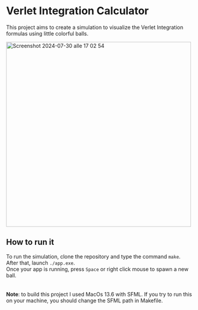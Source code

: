 # Verlet Integration Calculator
This project aims to create a simulation to visualize the Verlet Integration formulas using little colorful balls.

<img width="500" alt="Screenshot 2024-07-30 alle 17 02 54" src="https://github.com/user-attachments/assets/65b8449d-4eda-4b43-b1ae-42100a6ca264">

## How to run it
To run the simulation, clone the repository and type the command `make`. After that, launch `./app.exe`.\
Once your app is running, press `Space` or right click mouse to spawn a new ball.\
<br/><br/>
**Note**: to build this project I used MacOs 13.6 with SFML. If you try to run this on your machine, you should change the SFML path in Makefile.
